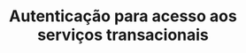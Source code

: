 ---
title: Autenticação para acesso aos serviços transacionais
api:
  file: OrderV.json
  operationId: post_pdvauth
hidden: false
---